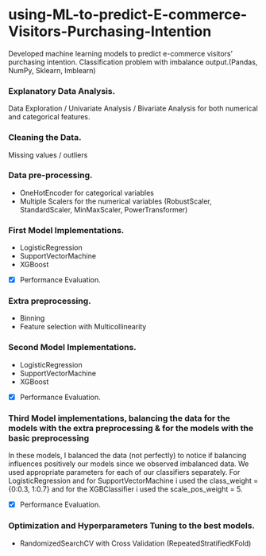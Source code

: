 # using-ML-to-predict-E-commerce-Visitors-Purchasing-Intention
Developed machine learning models to predict e-commerce visitors’  purchasing intention.
Classification problem with imbalance output.(Pandas, NumPy, Sklearn, Imblearn)

### Explanatory Data Analysis.
Data Exploration / Univariate Analysis / Bivariate Analysis for both numerical and categorical features. 

### Cleaning the Data.
Missing values / outliers 

### Data pre-processing.
- OneHotEncoder for categorical variables
- Multiple Scalers for the numerical variables (RobustScaler, StandardScaler, MinMaxScaler, PowerTransformer)

### First Model Implementations.
- LogisticRegression
- SupportVectorMachine
- XGBoost
- [x] Performance Evaluation.

### Extra preprocessing.
- Binning
- Feature selection with Multicollinearity

### Second Model Implementations.
- LogisticRegression
- SupportVectorMachine
- XGBoost
- [x] Performance Evaluation.

### Third Model implementations, balancing the data for the models with the extra preprocessing & for the models with the basic preprocessing
In these models, I balanced the data (not perfectly) to notice if balancing influences positively our models since we observed imbalanced data. We used appropriate parameters
for each of our classifiers separately. For LogisticRegression and for SupportVectorMachine i used the class_weight = {0:0.3, 1:0.7} and for the XGBClassifier
i used the scale_pos_weight = 5.
- [x] Performance Evaluation.

### Optimization and Hyperparameters Tuning to the best models.
- RandomizedSearchCV with Cross Validation (RepeatedStratifiedKFold)
